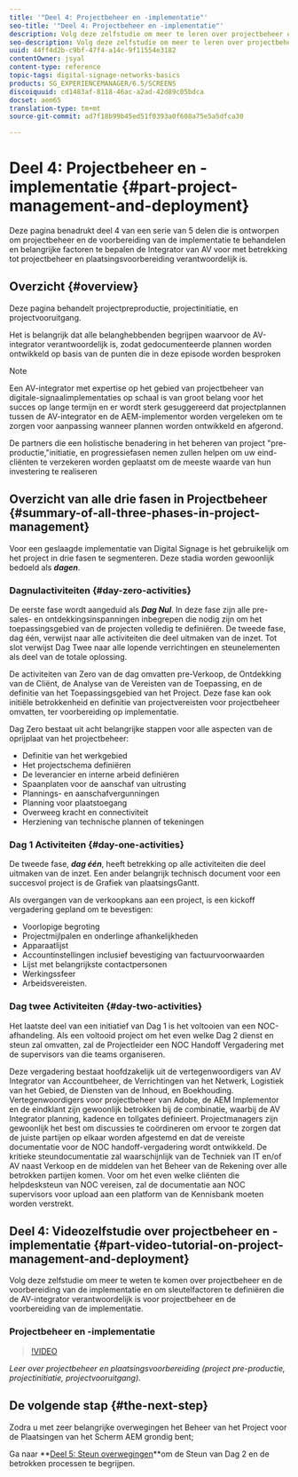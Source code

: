 ```yaml
---
title: '"Deel 4: Projectbeheer en -implementatie"'
seo-title: '"Deel 4: Projectbeheer en -implementatie"'
description: Volg deze zelfstudie om meer te leren over projectbeheer en de voorbereiding van de implementatie (projectvoorbereiding, projectinitiatie, projectvoortgang). Bovendien, krijg om te weten hoe het projectwerkingsgebied en het programma samen met het verzamelen van informatie over verkoper, interne arbeid, en besnoeiingen-bladen worden bepaald.
seo-description: Volg deze zelfstudie om meer te leren over projectbeheer en de voorbereiding van de implementatie (projectvoorbereiding, projectinitiatie, projectvoortgang). Bovendien, krijg om te weten hoe het projectwerkingsgebied en het programma samen met het verzamelen van informatie over verkoper, interne arbeid, en besnoeiingen-bladen worden bepaald.
uuid: 44ff4d2b-c9bf-47f4-a14c-9f11554e3182
contentOwner: jsyal
content-type: reference
topic-tags: digital-signage-networks-basics
products: SG_EXPERIENCEMANAGER/6.5/SCREENS
discoiquuid: cd1483af-8118-46ac-a2ad-42d89c05bdca
docset: aem65
translation-type: tm+mt
source-git-commit: ad7f18b99b45ed51f0393a0f608a75e5a5dfca30

---
```



# Deel 4: Projectbeheer en -implementatie {#part-project-management-and-deployment}

Deze pagina benadrukt deel 4 van een serie van 5 delen die is ontworpen om projectbeheer en de voorbereiding van de implementatie te behandelen en belangrijke factoren te bepalen de Integrator van AV voor met betrekking tot projectbeheer en plaatsingsvoorbereiding verantwoordelijk is.

## Overzicht {#overview}

Deze pagina behandelt projectpreproductie, projectinitiatie, en projectvooruitgang.

Het is belangrijk dat alle belanghebbenden begrijpen waarvoor de AV-integrator verantwoordelijk is, zodat gedocumenteerde plannen worden ontwikkeld op basis van de punten die in deze episode worden besproken

>[!NOTE]
>
>Een AV-integrator met expertise op het gebied van projectbeheer van digitale-signaalimplementaties op schaal is van groot belang voor het succes op lange termijn en er wordt sterk gesuggereerd dat projectplannen tussen de AV-integrator en de AEM-implementor worden vergeleken om te zorgen voor aanpassing wanneer plannen worden ontwikkeld en afgerond.
>
>De partners die een holistische benadering in het beheren van project &quot;pre-productie,&quot;initiatie, en progressiefasen nemen zullen helpen om uw eind-cliënten te verzekeren worden geplaatst om de meeste waarde van hun investering te realiseren

## Overzicht van alle drie fasen in Projectbeheer {#summary-of-all-three-phases-in-project-management}

Voor een geslaagde implementatie van Digital Signage is het gebruikelijk om het project in drie fasen te segmenteren. Deze stadia worden gewoonlijk bedoeld als ***dagen***.

### Dagnulactiviteiten {#day-zero-activities}

De eerste fase wordt aangeduid als ***Dag Nul***. In deze fase zijn alle pre-sales- en ontdekkingsinspanningen inbegrepen die nodig zijn om het toepassingsgebied van de projecten volledig te definiëren. De tweede fase, dag één, verwijst naar alle activiteiten die deel uitmaken van de inzet. Tot slot verwijst Dag Twee naar alle lopende verrichtingen en steunelementen als deel van de totale oplossing.

De activiteiten van Zero van de dag omvatten pre-Verkoop, de Ontdekking van de Cliënt, de Analyse van de Vereisten van de Toepassing, en de definitie van het Toepassingsgebied van het Project. Deze fase kan ook initiële betrokkenheid en definitie van projectvereisten voor projectbeheer omvatten, ter voorbereiding op implementatie.

Dag Zero bestaat uit acht belangrijke stappen voor alle aspecten van de oprijplaat van het projectbeheer:

* Definitie van het werkgebied
* Het projectschema definiëren
* De leverancier en interne arbeid definiëren
* Spaanplaten voor de aanschaf van uitrusting
* Plannings- en aanschafvergunningen
* Planning voor plaatstoegang
* Overweeg kracht en connectiviteit
* Herziening van technische plannen of tekeningen

### Dag 1 Activiteiten {#day-one-activities}

De tweede fase, ***dag één***, heeft betrekking op alle activiteiten die deel uitmaken van de inzet. Een ander belangrijk technisch document voor een succesvol project is de Grafiek van plaatsingsGantt.

Als overgangen van de verkoopkans aan een project, is een kickoff vergadering gepland om te bevestigen:

* Voorlopige begroting
* Projectmijlpalen en onderlinge afhankelijkheden
* Apparaatlijst
* Accountinstellingen inclusief bevestiging van factuurvoorwaarden
* Lijst met belangrijkste contactpersonen
* Werkingssfeer
* Arbeidsvereisten.

### Dag twee Activiteiten {#day-two-activities}

Het laatste deel van een initiatief van Dag 1 is het voltooien van een NOC-afhandeling. Als een voltooid project om het even welke Dag 2 dienst en steun zal omvatten, zal de Projectleider een NOC Handoff Vergadering met de supervisors van die teams organiseren.

Deze vergadering bestaat hoofdzakelijk uit de vertegenwoordigers van AV Integrator van Accountbeheer, de Verrichtingen van het Netwerk, Logistiek van het Gebied, de Diensten van de Inhoud, en Boekhouding. Vertegenwoordigers voor projectbeheer van Adobe, de AEM Implementor en de eindklant zijn gewoonlijk betrokken bij de combinatie, waarbij de AV Integrator planning, kadence en tollgates definieert. Projectmanagers zijn gewoonlijk het best om discussies te coördineren om ervoor te zorgen dat de juiste partijen op elkaar worden afgestemd en dat de vereiste documentatie voor de NOC handoff-vergadering wordt ontwikkeld. De kritieke steundocumentatie zal waarschijnlijk van de Techniek van IT en/of AV naast Verkoop en de middelen van het Beheer van de Rekening over alle betrokken partijen komen. Voor om het even welke cliënten die helpdesksteun van NOC vereisen, zal de documentatie aan NOC supervisors voor upload aan een platform van de Kennisbank moeten worden verstrekt.

## Deel 4: Videozelfstudie over projectbeheer en -implementatie {#part-video-tutorial-on-project-management-and-deployment}

Volg deze zelfstudie om meer te weten te komen over projectbeheer en de voorbereiding van de implementatie en om sleutelfactoren te definiëren die de AV-integrator verantwoordelijk is voor projectbeheer en de voorbereiding van de implementatie.

### Projectbeheer en -implementatie

>[!VIDEO](https://video.tv.adobe.com/v/28408)

*Leer over projectbeheer en plaatsingsvoorbereiding (project pre-productie, projectinitiatie, projectvooruitgang).*

## De volgende stap {#the-next-step}

Zodra u met zeer belangrijke overwegingen het Beheer van het Project voor de Plaatsingen van het Scherm AEM grondig bent;

Ga naar **[Deel 5: Steun overwegingen](support-considerations.md)**om de Steun van Dag 2 en de betrokken processen te begrijpen.

